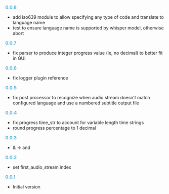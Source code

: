 
**<span style="color:#56adda">0.0.8</span>**
- add iso639 module to allow specifying any type of code and translate to language name
- test to ensure language name is supported by whisper model, otherwise abort

**<span style="color:#56adda">0.0.7</span>**
- fix parser to produce integer progress value (ie, no decimal) to better fit in GUI

**<span style="color:#56adda">0.0.6</span>**
- fix logger plugin reference

**<span style="color:#56adda">0.0.5</span>**
- fix post processor to recognize when audio stream doesn't match configured language and use a numbered subtitle output file

**<span style="color:#56adda">0.0.4</span>**
- fix progress time_str to account for variable length time strings
- round progress percentage to 1 decimal

**<span style="color:#56adda">0.0.3</span>**
- & -> and

**<span style="color:#56adda">0.0.2</span>**
- set first_audio_stream index

**<span style="color:#56adda">0.0.1</span>**
- Initial version
